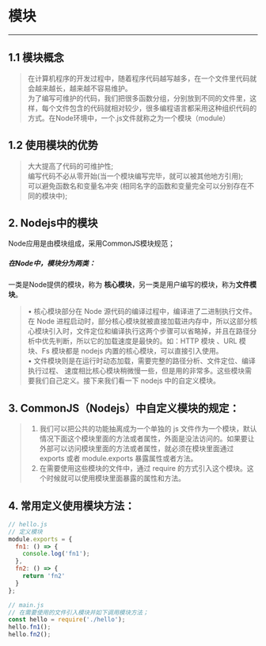 # 模块
---
## 1.1 模块概念
>在计算机程序的开发过程中，随着程序代码越写越多，在一个文件里代码就会越来越长，越来越不容易维护。    
>为了编写可维护的代码，我们把很多函数分组，分别放到不同的文件里，这样，每个文件包含的代码就相对较少，很多编程语言都采用这种组织代码的方式。在Node环境中，一个.js文件就称之为一个模块（module）
## 1.2 使用模块的优势
> 大大提高了代码的可维护性;   
> 编写代码不必从零开始(当一个模块编写完毕，就可以被其他地方引用);   
> 可以避免函数名和变量名冲突 (相同名字的函数和变量完全可以分别存在不同的模块中);    
## 2. Nodejs中的模块
  Node应用是由模块组成，采用CommonJS模块规范；
  ##### 在Node中，模块分为两类：
  一类是Node提供的模块，称为 **核心模块**，另一类是用户编写的模块，称为**文件模块**。   
  >• 核心模块部分在 Node 源代码的编译过程中，编译进了二进制执行文件。在 Node 进程启动时，部分核心模块就被直接加载进内存中，所以这部分核心模块引入时，文件定位和编译执行这两个步骤可以省略掉，并且在路径分析中优先判断，所以它的加载速度是最快的。如：HTTP 模块 、URL 模块、Fs 模块都是 nodejs 内置的核心模块，可以直接引入使用。  
  >• 文件模块则是在运行时动态加载，需要完整的路径分析、文件定位、编译执行过程、 速度相比核心模块稍微慢一些，但是用的非常多。这些模块需要我们自己定义。接下来我们看一下 nodejs 中的自定义模块。    
## 3. CommonJS（Nodejs）中自定义模块的规定：
> 1. 我们可以把公共的功能抽离成为一个单独的 js 文件作为一个模块，默认情况下面这个模块里面的方法或者属性，外面是没法访问的。如果要让外部可以访问模块里面的方法或者属性，就必须在模块里面通过 exports 或者 module.exports 暴露属性或者方法。   
> 2. 在需要使用这些模块的文件中，通过 require 的方式引入这个模块。这个时候就可以使用模块里面暴露的属性和方法。

## 4. 常用定义使用模块方法：
```js
// hello.js 
// 定义模块
module.exports = {
  fn1: () => { 
    console.log('fn1'); 
  },
  fn2: () => {
    return 'fn2'
  }
};

// main.js
// 在需要使用的文件引入模块并如下调用模块方法；
const hello = require('./hello');
hello.fn1();
hello.fn2();
```